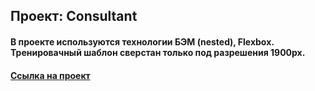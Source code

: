 ## Проект: Consultant

#### В проекте используются технологии БЭМ (nested), Flexbox. Тренировачный шаблон сверстан только под разрешения 1900px.

#### [Ссылка на проект](https://github.com/Pavel-Yaroslavovich/consultant.git)
